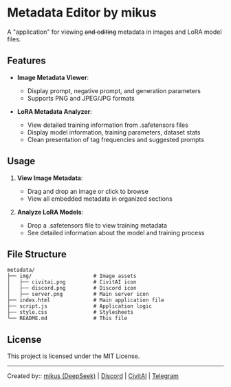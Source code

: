 # Metadata Editor by mikus

A "application" for viewing ~~and editing~~ metadata in images and LoRA model files.

## Features

- **Image Metadata Viewer**:
  - Display prompt, negative prompt, and generation parameters
  - Supports PNG and JPEG/JPG formats

- **LoRA Metadata Analyzer**:
  - View detailed training information from .safetensors files
  - Display model information, training parameters, dataset stats
  - Clean presentation of tag frequencies and suggested prompts

## Usage

1. **View Image Metadata**:
   - Drag and drop an image or click to browse
   - View all embedded metadata in organized sections

2. **Analyze LoRA Models**:
   - Drop a .safetensors file to view training metadata
   - See detailed information about the model and training process

## File Structure

```
metadata/
├── img/                    # Image assets
│   ├── civitai.png         # CivitAI icon
│   ├── discord.png         # Discord icon
│   ├── server.png          # Main server icon
├── index.html              # Main application file
├── script.js               # Application logic
├── style.css               # Stylesheets
└── README.md               # This file
```

## License

This project is licensed under the MIT License.

---

Created by:: [mikus (DeepSeek)](https://github.com/vadigr123) | [Discord](https://discord.gg/UtYvGwFfvx) | [CivitAI](https://civitai.com/user/vadigr123_) | [Telegram](https://t.me/ai_mikus)
